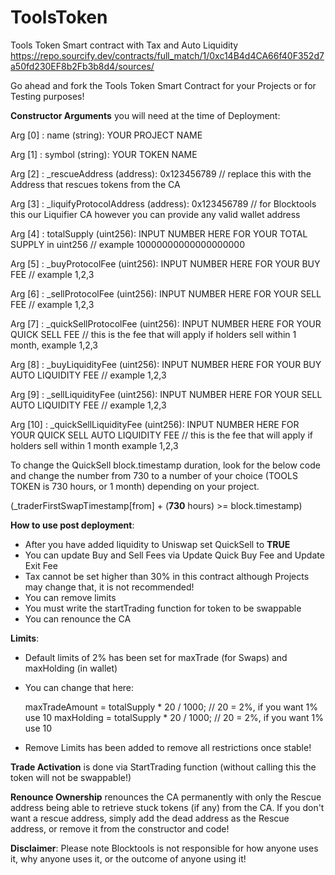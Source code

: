 # ToolsToken
Tools Token Smart contract with Tax and Auto Liquidity
https://repo.sourcify.dev/contracts/full_match/1/0xc14B4d4CA66f40F352d7a50fd230EF8b2Fb3b8d4/sources/

Go ahead and fork the Tools Token Smart Contract for your Projects or for Testing purposes! 

**Constructor Arguments** you will need at the time of Deployment: 

Arg [0] : name (string): YOUR PROJECT NAME

Arg [1] : symbol (string): YOUR TOKEN NAME

Arg [2] : _rescueAddress (address): 0x123456789 // replace this with the Address that rescues tokens from the CA

Arg [3] : _liquifyProtocolAddress (address): 0x123456789 // for Blocktools this our Liquifier CA however you can provide any valid wallet address 

Arg [4] : totalSupply (uint256): INPUT NUMBER HERE FOR YOUR TOTAL SUPPLY in uint256 // example 10000000000000000000

Arg [5] : _buyProtocolFee (uint256): INPUT NUMBER HERE FOR YOUR BUY FEE // example 1,2,3

Arg [6] : _sellProtocolFee (uint256): INPUT NUMBER HERE FOR YOUR SELL FEE // example 1,2,3

Arg [7] : _quickSellProtocolFee (uint256): INPUT NUMBER HERE FOR YOUR QUICK SELL FEE // this is the fee that will apply if holders sell within 1 month, example 1,2,3

Arg [8] : _buyLiquidityFee (uint256): INPUT NUMBER HERE FOR YOUR BUY AUTO LIQUIDITY FEE // example 1,2,3 

Arg [9] : _sellLiquidityFee (uint256): INPUT NUMBER HERE FOR YOUR SELL AUTO LIQUIDITY FEE // example 1,2,3 

Arg [10] : _quickSellLiquidityFee (uint256): INPUT NUMBER HERE FOR YOUR QUICK SELL AUTO LIQUIDITY FEE // this is the fee that will apply if holders sell within 1 month example 1,2,3 


To change the QuickSell block.timestamp duration, look for the below code and change the number from 730 to a number of your choice (TOOLS TOKEN is 730 hours, or 1 month) depending on your project. 

(_traderFirstSwapTimestamp[from] + (**730** hours) >= block.timestamp)

**How to use post deployment**: 
- After you have added liquidity to Uniswap set QuickSell to **TRUE**
- You can update Buy and Sell Fees via Update Quick Buy Fee and Update Exit Fee
- Tax cannot be set higher than 30% in this contract although Projects may change that, it is not recommended!
- You can remove limits
- You must write the startTrading function for token to be swappable
- You can renounce the CA

**Limits**: 
- Default limits of 2% has been set for maxTrade (for Swaps) and maxHolding (in wallet)
- You can change that here:

   maxTradeAmount = totalSupply * 20 / 1000; // 20 = 2%, if you want 1% use 10
   maxHolding = totalSupply * 20 / 1000; // 20 = 2%, if you want 1% use 10
- Remove Limits has been added to remove all restrictions once stable!

**Trade Activation** is done via StartTrading function (without calling this the token will not be swappable!)

**Renounce Ownership** renounces the CA permanently with only the Rescue address being able to retrieve stuck tokens (if any) from the CA.
If you don't want a rescue address, simply add the dead address as the Rescue address, or remove it  from the constructor and code!

**Disclaimer**: 
Please note Blocktools is not responsible for how anyone uses it, why anyone uses it, or the outcome of anyone using it! 
